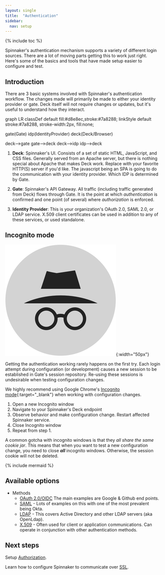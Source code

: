 ```yaml
---
layout: single
title:  "Authentication"
sidebar:
  nav: setup
---
```


{% include toc %}

 Spinnaker's authentication mechanism supports a variety of different login sources.  There are a lot of moving parts
getting this to work just right.  Here's some of the basics and tools that have made setup easier to configure and test.  

## Introduction

There are 3 basic systems involved with Spinnaker's authentication workflow.  The changes made will primarily be made
 to either your identity provider or gate.  Deck itself will not require changes or updates, but it's useful to
  understand how they interact.

<div class="mermaid">
graph LR
classDef default fill:#d8e8ec,stroke:#7a8288;
linkStyle default stroke:#7a8288, stroke-width:2px, fill:none;

gate(Gate)
idp(IdentityProvider)
deck(Deck/Browser)

deck-->gate
gate-->deck
deck-->idp
idp-->deck
</div>

1. **Deck**: Spinnaker's UI. Consists of a set of static HTML, JavaScript, and CSS files. Generally
 served from an Apache server, but there is nothing special about Apache that makes Deck work.
 Replace with your favorite HTTP(S) server if you'd like.  The javascript being an SPA is going to do 
 the communication with your identity provider.  Which IDP is determined by Gate.

1. **Gate**: Spinnaker's API Gateway. All traffic (including traffic generated from Deck) flows
through Gate. It is the point at which _authentication_ is confirmed and one point (of several)
where _authorization_ is enforced.  

1. **Identity Provider**: This is your organization's OAuth 2.0, SAML 2.0, or LDAP service. X.509
client certificates can be used in addition to any of these services, or used standalone.

## Incognito mode

![Incognito logo](./incognito.png){:width="50px"}

Getting the authentication working rarely happens on the first try. Each login attempt
 during configuration (or development) causes a new session to be established in Gate's session
 repository. Re-using these sessions is undesirable when testing configuration changes.

We highly recommend using Google Chrome's [Incognito
mode](https://support.google.com/chrome/answer/95464?source=gsearch&hl=en){:target="\_blank"}
when working with configuration changes.

1. Open a new Incognito window
1. Navigate to your Spinnaker's Deck endpoint
1. Observe behavior and make configuration change. Restart affected Spinnaker service.
1. Close Incognito window
1. Repeat from step 1.

A common gotcha with incognito windows is that they _all share the same cookie jar_. This means that
 when you want to test a new configuration change, you need to close **_all_** incognito windows.
 Otherwise, the session cookie will not be deleted.


{% include mermaid %}


## Available options
* Methods
    * [OAuth 2.0/OIDC](./oauth/) The main examples are Google & Github end points.  
    * [SAML](./saml/) - Lots of examples on this with one of the most prevalent being Okta.  
    * [LDAP](./ldap/) - This covers Active Directory and other LDAP servers (aka OpenLdap).
    * [X.509](./x509/) - Often used for client or application communications.  Can operate in conjunction with other authentication methods.  

## Next steps

Setup [Authorization](/setup/security/authorization/).

Learn how to configure Spinnaker to communicate over [SSL](/setup/security/ssl).
